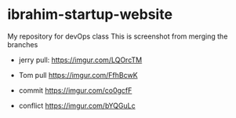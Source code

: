 # ibrahim-startup-website
My repository for devOps class
This is screenshot from merging the branches
- jerry pull: 
https://imgur.com/LQOrcTM

- Tom pull
https://imgur.com/FfhBcwK  
- commit
https://imgur.com/co0gcfF

- conflict
https://imgur.com/bYQGuLc